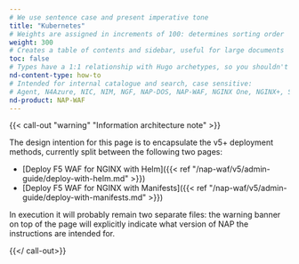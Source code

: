 ```yaml
---
# We use sentence case and present imperative tone
title: "Kubernetes"
# Weights are assigned in increments of 100: determines sorting order
weight: 300
# Creates a table of contents and sidebar, useful for large documents
toc: false
# Types have a 1:1 relationship with Hugo archetypes, so you shouldn't need to change this
nd-content-type: how-to
# Intended for internal catalogue and search, case sensitive:
# Agent, N4Azure, NIC, NIM, NGF, NAP-DOS, NAP-WAF, NGINX One, NGINX+, Solutions, Unit
nd-product: NAP-WAF
---
```


{{< call-out "warning" "Information architecture note" >}}

The design intention for this page is to encapsulate the v5+ deployment methods, currently split between the following two pages:

- [Deploy F5 WAF for NGINX with Helm]({{< ref "/nap-waf/v5/admin-guide/deploy-with-helm.md" >}})
- [Deploy F5 WAF for NGINX with Manifests]({{< ref "/nap-waf/v5/admin-guide/deploy-with-manifests.md" >}})

In execution it will probably remain two separate files: the warning banner on top of the page will explicitly indicate what version of NAP the instructions are intended for.

{{</ call-out>}}